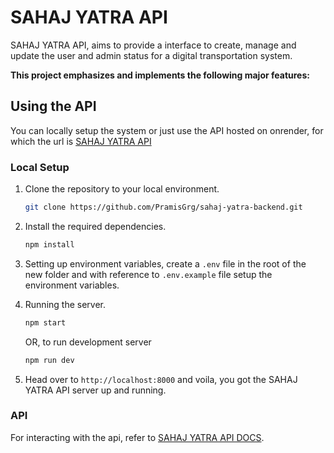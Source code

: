 # SAHAJ YATRA API

SAHAJ YATRA API, aims to provide a interface to create, manage and update the user and admin status for a digital transportation system.</br>

**This project emphasizes and implements the following major features:**

## Using the API

You can locally setup the system or just use the API hosted on onrender, for which the url is [SAHAJ YATRA API](https://sahaj-yatra-api.onrender.com)

### Local Setup

1. Clone the repository to your local environment.

   ```bash
   git clone https://github.com/PramisGrg/sahaj-yatra-backend.git
   ```

2. Install the required dependencies.

   ```bash
   npm install
   ```

3. Setting up environment variables, create a `.env` file in the root of the new folder and with reference to `.env.example` file setup the environment variables.

4. Running the server.

   ```bash
   npm start
   ```

   OR, to run development server

   ```bash
   npm run dev
   ```

5. Head over to `http://localhost:8000` and voila, you got the SAHAJ YATRA API server up and running.

### API

For interacting with the api, refer to [SAHAJ YATRA API DOCS](DOCS.md).
